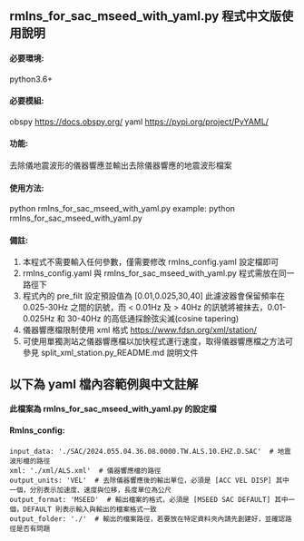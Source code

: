 ## rmIns_for_sac_mseed_with_yaml.py 程式中文版使用說明
#### 必要環境:
python3.6+
#### 必要模組:
obspy https://docs.obspy.org/
yaml https://pypi.org/project/PyYAML/
#### 功能:
去除儀地震波形的儀器響應並輸出去除儀器響應的地震波形檔案
#### 使用方法:
python rmIns_for_sac_mseed_with_yaml.py
example: python rmIns_for_sac_mseed_with_yaml.py
#### 備註:
1. 本程式不需要輸入任何參數，僅需要修改 rmIns_config.yaml 設定檔即可
2. rmIns_config.yaml 與 rmIns_for_sac_mseed_with_yaml.py 程式需放在同一路徑下
3. 程式內的 pre_filt 設定預設值為 [0.01,0.025,30,40] 此濾波器會保留頻率在 0.025-30Hz 之間的訊號，而 < 0.01Hz 及 > 40Hz 的訊號將被抹去，0.01-0.025Hz 和 30-40Hz 的高低通採餘弦尖滅(cosine tapering)
4. 儀器響應檔限制使用 xml 格式 https://www.fdsn.org/xml/station/
5. 可使用單獨測站之儀器響應檔以加快程式運行速度，取得儀器響應檔之方法可參見 split_xml_station.py_README.md 說明文件

## 以下為 yaml 檔內容範例與中文註解
####  此檔案為 rmIns_for_sac_mseed_with_yaml.py 的設定檔
#### RmIns_config:
    input_data: './SAC/2024.055.04.36.08.0000.TW.ALS.10.EHZ.D.SAC'  # 地震波形檔的路徑
    xml: './xml/ALS.xml'  # 儀器響應檔的路徑
    output_units: 'VEL'  # 去除儀器響應後的輸出單位，必須是 [ACC VEL DISP] 其中一個，分別表示加速度、速度與位移，長度單位為公尺
    output_format: 'MSEED'  # 輸出檔案的格式，必須是 [MSEED SAC DEFAULT] 其中一個，DEFAULT 則表示輸入與輸出的檔案格式一致
    output_folder: './'  # 輸出的檔案路徑，若要放在特定資料夾內請先創建好，並確認路徑是否有問題

